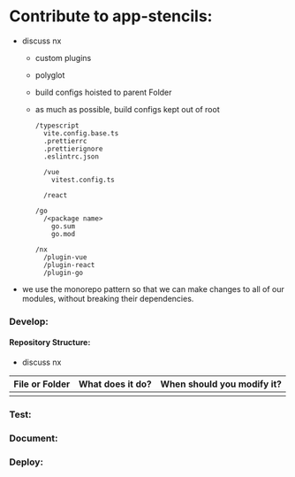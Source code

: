 # Contribute to app-stencils:

- discuss nx

  - custom plugins
  - polyglot
  - build configs hoisted to parent Folder
  - as much as possible, build configs kept out of root

    ```
    /typescript
      vite.config.base.ts
      .prettierrc
      .prettierignore
      .eslintrc.json

      /vue
        vitest.config.ts

      /react

    /go
      /<package name>
        go.sum
        go.mod

    /nx
      /plugin-vue
      /plugin-react
      /plugin-go
    ```

- we use the monorepo pattern so that we can make changes to all of our modules, without breaking their dependencies.
<!--
What are the prerequisites for contributing to the code?
    * provide users with containerized development environments, virtual machines, or, if developing for an embedded system, a pre-built OS image. Don't make them set up an environment from scratch.
-->

### Develop:

<!--
Tell your reader how to run the code in the development environment
-->

#### Repository Structure:

- discuss nx

<!--
List each file, and what it does.
    * Identify whether you are open to pull requests for a specific file or not.
-->

| File or Folder | What does it do? | When should you modify it? |
| :------------- | :--------------- | :------------------------- |
|                |                  |                            |

### Test:

<!--
When the reader runs the code, what are the expected inputs and outputs?
How can the reader tell if the code is malfunctioning?
-->

### Document:

<!--
How should the reader document changes and additions to the code?
-->

### Deploy:

<!--
How is the code deployed? When the reader submits a pull request, how is the code merged into main and converted into a package?
-->

<!--
Additional tip: SHOW, don't TELL
* DON'T try to sell your reader on using your code. Don't spend words on clever analogies or context. That material is great for a blog post or video, but bad for the documentation included in repository. Your reader wants to run the code, not read about it. Help your reader get to 'hello world' as fast as possible.
* DO make diagrams. A diagram can help yoru reader organize information in ways that words alone can't.
    * Do not put more than 50 nodes and edges into a single diagram. It will turn into an indecipherable spaghetti-string mess. Keep diagrams simple.
-->
